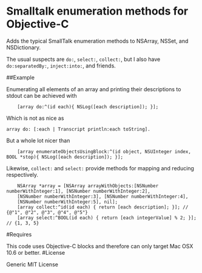 # Smalltalk enumeration methods for Objective-C

Adds the typical SmallTalk enumeration methods to NSArray, NSSet, and NSDictionary.

The usual suspects are `do:`, `select:`, `collect:`, but I also have `do:separatedBy:`, `inject:into:`, and friends.

##Example

Enumerating all elements of an array and printing their descriptions to stdout can be achieved with
``` objc
    [array do:^(id each){ NSLog([each description]); }];
```

Which is not as nice as
```
array do: [:each | Transcript println:each toString].
```

But a whole lot nicer than
``` objc
    [array enumerateObjectsUsingBlock:^(id object, NSUInteger index, BOOL *stop){ NSLog([each description]); }];
```

Likewise, `collect:` and `select:` provide methods for mapping and reducing respectively.
``` objc
	NSArray *array = [NSArray arrayWithObjects:[NSNumber numberWithInteger:1], [NSNumber numberWithInteger:2], 
	[NSNumber numberWithInteger:3], [NSNumber numberWithInteger:4], 
    [NSNumber numberWithInteger:5], nil];
    [array collect:^id(id each) { return [each description]; }]; // {@"1", @"2", @"3", @"4", @"5"}
    [array select:^BOOL(id each) { return [each integerValue] % 2; }]; // {1, 3, 5}
```
#Requires

This code uses Objective-C blocks and therefore can only target Mac OSX 10.6 or better.
#License

Generic MIT License